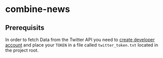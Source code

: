 # combine-news

## Prerequisits

In order to fetch Data from the Twitter API you need to [create developer account](https://developer.twitter.com/en/docs/twitter-api/getting-started/getting-access-to-the-twitter-api) and place your `TOKEN` in a file called `twitter_token.txt` located in the project root.

